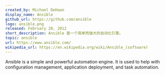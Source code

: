 ```yaml
---
created_by: Michael DeHaan
display_name: Ansible
github_url: https://github.com/ansible
logo: ansible.png
released: February 20, 2012
short_description: Ansible 是一个简单而强大的自动化引擎。
topic: ansible
url: https://www.ansible.com/
wikipedia_url: https://en.wikipedia.org/wiki/Ansible_(software)
---
```

Ansible is a simple and powerful automation engine. It is used to help with configuration management, application deployment, and task automation.
